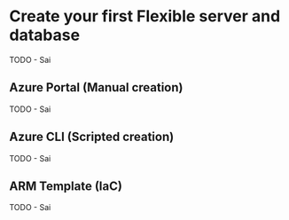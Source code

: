 # Create your first Flexible server and database

TODO - Sai

## Azure Portal (Manual creation)

TODO - Sai

## Azure CLI (Scripted creation)

TODO - Sai

## ARM Template (IaC)

TODO - Sai
